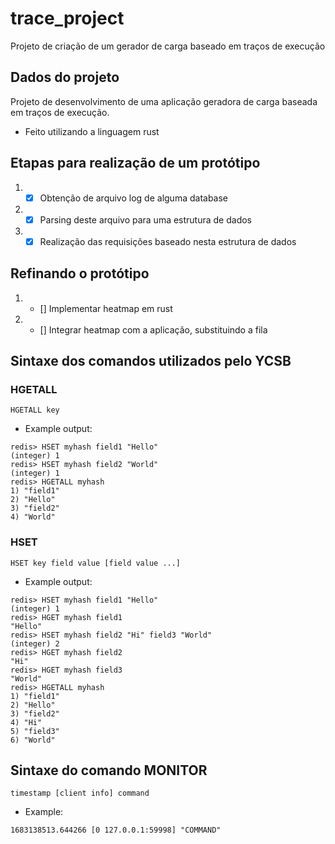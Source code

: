 # trace_project
Projeto de criação de um gerador de carga baseado em traços de execução

## Dados do projeto

Projeto de desenvolvimento de uma aplicação geradora de carga baseada em traços de execução.

- Feito utilizando a linguagem rust

## Etapas para realização de um protótipo

1. - [x] Obtenção de arquivo log de alguma database
2. - [x] Parsing deste arquivo para uma estrutura de dados
3. - [x] Realização das requisições baseado nesta estrutura de dados

## Refinando o protótipo

1. - [] Implementar heatmap em rust
2. - [] Integrar heatmap com a aplicação, substituindo a fila

## Sintaxe dos comandos utilizados pelo YCSB

### HGETALL
```
HGETALL key
```
- Example output:
```
redis> HSET myhash field1 "Hello"
(integer) 1
redis> HSET myhash field2 "World"
(integer) 1
redis> HGETALL myhash
1) "field1"
2) "Hello"
3) "field2"
4) "World"
```

### HSET
```
HSET key field value [field value ...]
```
- Example output:
```
redis> HSET myhash field1 "Hello"
(integer) 1
redis> HGET myhash field1
"Hello"
redis> HSET myhash field2 "Hi" field3 "World"
(integer) 2
redis> HGET myhash field2
"Hi"
redis> HGET myhash field3
"World"
redis> HGETALL myhash
1) "field1"
2) "Hello"
3) "field2"
4) "Hi"
5) "field3"
6) "World"
```

## Sintaxe do comando MONITOR

```
timestamp [client info] command
```
- Example:
```
1683138513.644266 [0 127.0.0.1:59998] "COMMAND" 
```